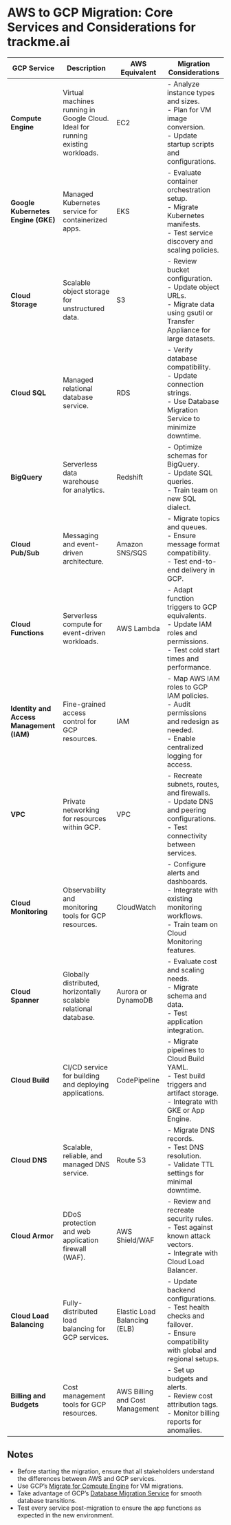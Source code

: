 # AWS to GCP Migration: Core Services and Considerations for trackme.ai

| **GCP Service**         | **Description**                                                                 | **AWS Equivalent**        | **Migration Considerations**                                                                                                               |
|--------------------------|---------------------------------------------------------------------------------|----------------------------|--------------------------------------------------------------------------------------------------------------------------------------------|
| **Compute Engine**       | Virtual machines running in Google Cloud. Ideal for running existing workloads. | EC2                        | - Analyze instance types and sizes.<br/>- Plan for VM image conversion.<br/>- Update startup scripts and configurations.                  |
| **Google Kubernetes Engine (GKE)** | Managed Kubernetes service for containerized apps.                                      | EKS                        | - Evaluate container orchestration setup.<br/>- Migrate Kubernetes manifests.<br/>- Test service discovery and scaling policies.          |
| **Cloud Storage**        | Scalable object storage for unstructured data.                                                  | S3                         | - Review bucket configuration.<br/>- Update object URLs.<br/>- Migrate data using gsutil or Transfer Appliance for large datasets.        |
| **Cloud SQL**            | Managed relational database service.                                                            | RDS                        | - Verify database compatibility.<br/>- Update connection strings.<br/>- Use Database Migration Service to minimize downtime.             |
| **BigQuery**             | Serverless data warehouse for analytics.                                                        | Redshift                   | - Optimize schemas for BigQuery.<br/>- Update SQL queries.<br/>- Train team on new SQL dialect.                                           |
| **Cloud Pub/Sub**        | Messaging and event-driven architecture.                                                        | Amazon SNS/SQS             | - Migrate topics and queues.<br/>- Ensure message format compatibility.<br/>- Test end-to-end delivery in GCP.                           |
| **Cloud Functions**      | Serverless compute for event-driven workloads.                                                  | AWS Lambda                 | - Adapt function triggers to GCP equivalents.<br/>- Update IAM roles and permissions.<br/>- Test cold start times and performance.        |
| **Identity and Access Management (IAM)** | Fine-grained access control for GCP resources.                                                  | IAM                        | - Map AWS IAM roles to GCP IAM policies.<br/>- Audit permissions and redesign as needed.<br/>- Enable centralized logging for access.    |
| **VPC**                  | Private networking for resources within GCP.                                                    | VPC                        | - Recreate subnets, routes, and firewalls.<br/>- Update DNS and peering configurations.<br/>- Test connectivity between services.         |
| **Cloud Monitoring**     | Observability and monitoring tools for GCP resources.                                           | CloudWatch                 | - Configure alerts and dashboards.<br/>- Integrate with existing monitoring workflows.<br/>- Train team on Cloud Monitoring features.    |
| **Cloud Spanner**        | Globally distributed, horizontally scalable relational database.                                 | Aurora or DynamoDB         | - Evaluate cost and scaling needs.<br/>- Migrate schema and data.<br/>- Test application integration.                                     |
| **Cloud Build**          | CI/CD service for building and deploying applications.                                           | CodePipeline               | - Migrate pipelines to Cloud Build YAML.<br/>- Test build triggers and artifact storage.<br/>- Integrate with GKE or App Engine.         |
| **Cloud DNS**            | Scalable, reliable, and managed DNS service.                                                    | Route 53                   | - Migrate DNS records.<br/>- Test DNS resolution.<br/>- Validate TTL settings for minimal downtime.                                       |
| **Cloud Armor**          | DDoS protection and web application firewall (WAF).                                             | AWS Shield/WAF             | - Review and recreate security rules.<br/>- Test against known attack vectors.<br/>- Integrate with Cloud Load Balancer.                 |
| **Cloud Load Balancing** | Fully-distributed load balancing for GCP services.                                              | Elastic Load Balancing (ELB)| - Update backend configurations.<br/>- Test health checks and failover.<br/>- Ensure compatibility with global and regional setups.       |
| **Billing and Budgets**  | Cost management tools for GCP resources.                                                        | AWS Billing and Cost Management | - Set up budgets and alerts.<br/>- Review cost attribution tags.<br/>- Monitor billing reports for anomalies.                              |

## Notes
- Before starting the migration, ensure that all stakeholders understand the differences between AWS and GCP services.
- Use GCP’s [Migrate for Compute Engine](https://cloud.google.com/migrate/compute-engine) for VM migrations.
- Take advantage of GCP’s [Database Migration Service](https://cloud.google.com/database-migration) for smooth database transitions.
- Test every service post-migration to ensure the app functions as expected in the new environment.
